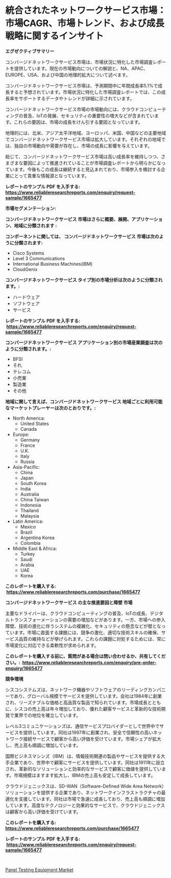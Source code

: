<p><h1>統合されたネットワークサービス市場：市場CAGR、市場トレンド、および成長戦略に関するインサイト</h1></p><p><strong>エグゼクティブサマリー</strong></p>
<p><p>コンバージドネットワークサービス市場は、市場状況に特化した市場調査レポートを提供しています。現在の市場動向についての解説と、NA、APAC、EUROPE、USA、および中国の地理的拡大について述べます。</p><p>コンバージドネットワークサービス市場は、予測期間中に年間成長率5.1%で成長すると予想されています。市場状況に特化した市場調査レポートでは、この成長率をサポートするデータやトレンドが詳細に示されています。</p><p>コンバージドネットワークサービス市場の市場動向には、クラウドコンピューティングの普及、IoTの発展、セキュリティの重要性の増大などが含まれています。これらの要因は、市場の成長をけん引する要因となっています。</p><p>地理的には、北米、アジア太平洋地域、ヨーロッパ、米国、中国などの主要地域でコンバージドネットワークサービス市場は拡大しています。それぞれの地域では、独自の市場動向や需要が存在し、市場の成長に影響を与えています。</p><p>総じて、コンバージドネットワークサービス市場は高い成長率を維持しつつ、さまざまな要因によって推進されていることが市場調査レポートから明らかになっています。今後もこの成長は継続すると見込まれており、市場参入を検討する企業にとって貴重な情報源となっています。</p></p>
<p><strong>レポートのサンプル PDF を入手する: <a href="https://www.reliableresearchreports.com/enquiry/request-sample/1665477">https://www.reliableresearchreports.com/enquiry/request-sample/1665477</a></strong></p>
<p><strong>市場セグメンテーション:</strong></p>
<p><strong> コンバージドネットワークサービス 市場はさらに概要、展開、アプリケーション、地域に分類されます :</strong></p>
<p><strong>コンポーネントに関しては、 コンバージドネットワークサービス 市場は次のように分類されます: &nbsp;</strong></p>
<p><ul><li>Cisco Systems</li><li>Level 3 Communications</li><li>International Business Machines(IBM)</li><li>CloudGenix</li></ul></p>
<p><strong> コンバージドネットワークサービス タイプ別の市場分析は次のように分類されます。:</strong></p>
<p><ul><li>ハードウェア</li><li>ソフトウェア</li><li>サービス</li></ul></p>
<p><strong>レポートのサンプル PDF を入手する: &nbsp;<a href="https://www.reliableresearchreports.com/enquiry/request-sample/1665477">https://www.reliableresearchreports.com/enquiry/request-sample/1665477</a></strong></p>
<p><strong> コンバージドネットワークサービス アプリケーション別の市場産業調査は次のように分類されます。:</strong></p>
<p><ul><li>BFSI</li><li>それ</li><li>テレコム</li><li>小売業</li><li>製造業</li><li>その他</li></ul></p>
<p><strong>地域に関して言えば、コンバージドネットワークサービス 地域ごとに利用可能なマーケットプレーヤーは次のとおりです。:</strong></p>
<p><ul>
    <li>
        North America:
        <ul>
            <li>United States</li>
            <li>Canada</li>
        </ul>
    </li>
    <li>
        Europe:
        <ul>
            <li>Germany</li>
            <li>France</li>
            <li>U.K.</li>
            <li>Italy</li>
            <li>Russia</li>
        </ul>
    </li>
    <li>
        Asia-Pacific:
        <ul>
            <li>China</li>
            <li>Japan</li>
            <li>South Korea</li>
            <li>India</li>
            <li>Australia</li>
            <li>China Taiwan</li>
            <li>Indonesia</li>
            <li>Thailand</li>
            <li>Malaysia</li>
        </ul>
    </li>
    <li>
        Latin America:
        <ul>
            <li>Mexico</li>
            <li>Brazil</li>
            <li>Argentina Korea</li>
            <li>Colombia</li>
        </ul>
    </li>
    <li>
        Middle East & Africa:
        <ul>
            <li>Turkey</li>
            <li>Saudi</li>
            <li>Arabia</li>
            <li>UAE</li>
            <li>Korea</li>
        </ul>
    </li>
    </ul></p>
<p><strong>このレポートを購入する: &nbsp;<a href="https://www.reliableresearchreports.com/purchase/1665477">https://www.reliableresearchreports.com/purchase/1665477</a></strong></p>
<p><strong>コンバージドネットワークサービス の主な推進要因と障壁 市場</strong></p>
<p><p>主要なドライバーは、クラウドコンピューティングの普及、IoTの成長、デジタルトランスフォーメーションの需要の増加などがあります。一方、市場への参入障壁、技術の進化に伴うシステムの複雑化、セキュリティの懸念などが壁となっています。市場に直面する課題には、競争の激化、適切な技術スキルの確保、サービス品質の維持などが挙げられます。これらの課題に対処するためには、常に市場変化に対応できる柔軟性が求められます。</p></p>
<p><strong>このレポートを購入する前に、質問がある場合は問い合わせるか、共有してください。:&nbsp; <a href="https://www.reliableresearchreports.com/enquiry/pre-order-enquiry/1665477">https://www.reliableresearchreports.com/enquiry/pre-order-enquiry/1665477</a></strong></p>
<p><strong>競争環境</strong></p>
<p><p>シスコシステムズは、ネットワーク機器やソフトウェアのリーディングカンパニーであり、グローバル規模でサービスを提供しています。会社は1984年に創業され、リーズナブルな価格と高品質な製品で知られています。市場成長とともに、シスコの売上高は年々増加しており、優れた顧客サービスと革新的な技術開発で業界での地位を確立しています。</p><p>レベル3コミュニケーションズは、通信サービスプロバイダーとして世界中でサービスを提供しています。同社は1997年に創業され、安全で信頼性の高いネットワーク接続サービスで顧客から高い評価を受けています。市場シェアが拡大し、売上高も順調に増加しています。</p><p>国際ビジネスマシンズ（IBM）は、情報技術関連の製品やサービスを提供する大手企業であり、世界中で顧客にサービスを提供しています。同社は1911年に設立され、革新的なソリューションと効率的なサービスで顧客に価値を提供しています。市場規模はますます拡大し、IBMの売上高も安定して成長しています。</p><p>クラウドジェニックスは、SD-WAN（Software-Defined Wide Area Network）ソリューションを提供する企業であり、ネットワークインフラストラクチャの最適化を支援しています。同社は市場で急速に成長しており、売上高も順調に増加しています。高度なテクノロジーと効果的なサービスで、クラウドジェニックスは顧客から高い評価を受けています。</p></p>
<p><strong>このレポートを購入する: &nbsp; <a href="https://www.reliableresearchreports.com/purchase/1665477">https://www.reliableresearchreports.com/purchase/1665477</a></strong></p>
<p><strong>レポートのサンプル PDF を入手する: &nbsp;<a href="https://www.reliableresearchreports.com/enquiry/request-sample/1665477">https://www.reliableresearchreports.com/enquiry/request-sample/1665477</a></strong><strong></strong></p>
<p>&nbsp;</p>
<p><p><a href="https://github.com/santosh758595/Market-Research-Report-List-4/blob/main/panel-testing-equipment-market.md">Panel Testing Equipment Market</a></p></p>
